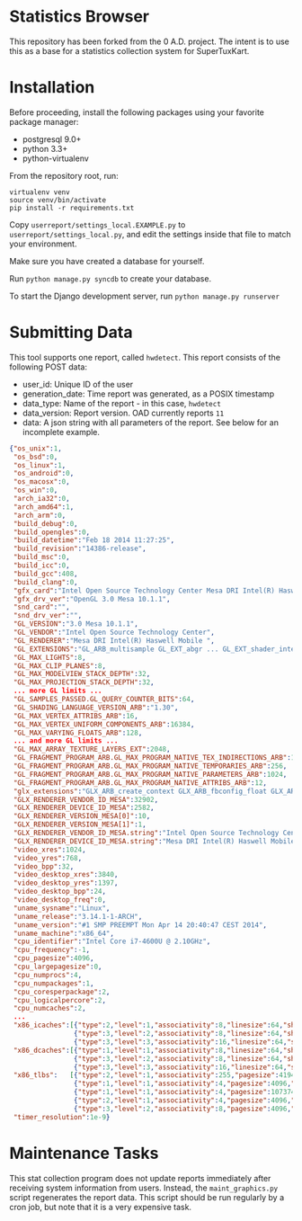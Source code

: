 Statistics Browser
==================

This repository has been forked from the 0 A.D. project.
The intent is to use this as a base for a statistics collection
system for SuperTuxKart.

Installation
============

Before proceeding, install the following packages using your favorite package
manager:
 * postgresql 9.0+
 * python 3.3+
 * python-virtualenv

From the repository root, run:
```
virtualenv venv
source venv/bin/activate
pip install -r requirements.txt
```

Copy `userreport/settings_local.EXAMPLE.py` to `userreport/settings_local.py`, and
edit the settings inside that file to match your environment.

Make sure you have created a database for yourself.

Run `python manage.py syncdb` to create your database.

To start the Django development server, run `python manage.py runserver`

Submitting Data
===============

This tool supports one report, called `hwdetect`. This report consists of the following
POST data:

 * user_id: Unique ID of the user
 * generation_date: Time report was generated, as a POSIX timestamp
 * data_type: Name of the report - in this case, `hwdetect`
 * data_version: Report version. OAD currently reports `11`
 * data: A json string with all parameters of the report. See below for an incomplete example.

```JSON
{"os_unix":1,
 "os_bsd":0,
 "os_linux":1,
 "os_android":0,
 "os_macosx":0,
 "os_win":0,
 "arch_ia32":0,
 "arch_amd64":1,
 "arch_arm":0,
 "build_debug":0,
 "build_opengles":0,
 "build_datetime":"Feb 18 2014 11:27:25",
 "build_revision":"14386-release",
 "build_msc":0,
 "build_icc":0,
 "build_gcc":408,
 "build_clang":0,
 "gfx_card":"Intel Open Source Technology Center Mesa DRI Intel(R) Haswell Mobile ",
 "gfx_drv_ver":"OpenGL 3.0 Mesa 10.1.1",
 "snd_card":"",
 "snd_drv_ver":"",
 "GL_VERSION":"3.0 Mesa 10.1.1",
 "GL_VENDOR":"Intel Open Source Technology Center",
 "GL_RENDERER":"Mesa DRI Intel(R) Haswell Mobile ",
 "GL_EXTENSIONS":"GL_ARB_multisample GL_EXT_abgr ... GL_EXT_shader_integer_mix",
 "GL_MAX_LIGHTS":8,
 "GL_MAX_CLIP_PLANES":8, 
 "GL_MAX_MODELVIEW_STACK_DEPTH":32,
 "GL_MAX_PROJECTION_STACK_DEPTH":32,
 ... more GL limits ...
 "GL_SAMPLES_PASSED.GL_QUERY_COUNTER_BITS":64,
 "GL_SHADING_LANGUAGE_VERSION_ARB":"1.30",
 "GL_MAX_VERTEX_ATTRIBS_ARB":16,
 "GL_MAX_VERTEX_UNIFORM_COMPONENTS_ARB":16384,
 "GL_MAX_VARYING_FLOATS_ARB":128,
 ... and more GL limits ...
 "GL_MAX_ARRAY_TEXTURE_LAYERS_EXT":2048,
 "GL_FRAGMENT_PROGRAM_ARB.GL_MAX_PROGRAM_NATIVE_TEX_INDIRECTIONS_ARB":1024,
 "GL_FRAGMENT_PROGRAM_ARB.GL_MAX_PROGRAM_NATIVE_TEMPORARIES_ARB":256,
 "GL_FRAGMENT_PROGRAM_ARB.GL_MAX_PROGRAM_NATIVE_PARAMETERS_ARB":1024,
 "GL_FRAGMENT_PROGRAM_ARB.GL_MAX_PROGRAM_NATIVE_ATTRIBS_ARB":12,
 "glx_extensions":"GLX_ARB_create_context GLX_ARB_fbconfig_float GLX_ARB_framebuffer_sRGB GLX_ARB_get_proc_address GLX_ARB_multisample ... GLX_INTEL_swap_event ",
 "GLX_RENDERER_VENDOR_ID_MESA":32902,
 "GLX_RENDERER_DEVICE_ID_MESA":2582,
 "GLX_RENDERER_VERSION_MESA[0]":10,
 "GLX_RENDERER_VERSION_MESA[1]":1,
 "GLX_RENDERER_VENDOR_ID_MESA.string":"Intel Open Source Technology Center",
 "GLX_RENDERER_DEVICE_ID_MESA.string":"Mesa DRI Intel(R) Haswell Mobile ",
 "video_xres":1024,
 "video_yres":768,
 "video_bpp":32,
 "video_desktop_xres":3840,
 "video_desktop_yres":1397,
 "video_desktop_bpp":24,
 "video_desktop_freq":0,
 "uname_sysname":"Linux",
 "uname_release":"3.14.1-1-ARCH",
 "uname_version":"#1 SMP PREEMPT Mon Apr 14 20:40:47 CEST 2014",
 "uname_machine":"x86_64",
 "cpu_identifier":"Intel Core i7-4600U @ 2.10GHz",
 "cpu_frequency":-1,
 "cpu_pagesize":4096,
 "cpu_largepagesize":0,
 "cpu_numprocs":4,
 "cpu_numpackages":1,
 "cpu_coresperpackage":2,
 "cpu_logicalpercore":2,
 "cpu_numcaches":2,
 ...
 "x86_icaches":[{"type":2,"level":1,"associativity":8,"linesize":64,"sharedby":2,"totalsize":32768},
                {"type":3,"level":2,"associativity":8,"linesize":64,"sharedby":2,"totalsize":262144},
                {"type":3,"level":3,"associativity":16,"linesize":64,"sharedby":16,"totalsize":4194304}],
 "x86_dcaches":[{"type":1,"level":1,"associativity":8,"linesize":64,"sharedby":2,"totalsize":32768},
                {"type":3,"level":2,"associativity":8,"linesize":64,"sharedby":2,"totalsize":262144},
                {"type":3,"level":3,"associativity":16,"linesize":64,"sharedby":16,"totalsize":4194304}],
 "x86_tlbs":   [{"type":2,"level":1,"associativity":255,"pagesize":4194304,"entries":8},
                {"type":1,"level":1,"associativity":4,"pagesize":4096,"entries":64},
                {"type":1,"level":1,"associativity":4,"pagesize":1073741824,"entries":4},
                {"type":2,"level":1,"associativity":4,"pagesize":4096,"entries":128},
                {"type":3,"level":2,"associativity":8,"pagesize":4096,"entries":1024}],
 "timer_resolution":1e-9}
```

Maintenance Tasks
=================

This stat collection program does not update reports immediately after receiving
system information from users. Instead, the `maint_graphics.py` script regenerates
the report data. This script should be run regularly by a cron job, but note that
it is a very expensive task.

